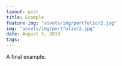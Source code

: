 ```yaml
---
layout: post
title: Example
feature-img: "assets/img/portfolio/2.jpg"
img: "assets/img/portfolio/2.jpg"
date: August 5, 2019
tags:
---
```


A final example.
